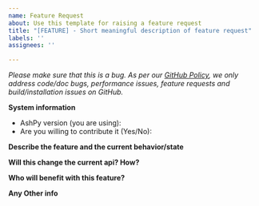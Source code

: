 ```yaml
---
name: Feature Request
about: Use this template for raising a feature request
title: "[FEATURE] - Short meaningful description of feature request"
labels: ''
assignees: ''

---
```


<em>Please make sure that this is a bug. As per our [GitHub Policy](https://github.com/zurutech/ashpy/blob/master/ISSUES.md), we only address code/doc bugs, performance issues, feature requests and build/installation issues on GitHub.</em>

**System information**
- AshPy version (you are using):
- Are you willing to contribute it (Yes/No):

**Describe the feature and the current behavior/state**

**Will this change the current api? How?**

**Who will benefit with this feature?**

**Any Other info**
